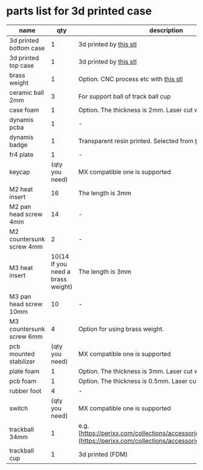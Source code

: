 # parts list for 3d printed case

|name|qty|description|
|---|---|---|
|3d printed bottom case|1|3d printed by [this stl](https://github.com/bbrfkr/dynamis-keyboard/blob/main/case/3dp/top-mount-case-bottom_case.stl)|
|3d printed top case|1|3d printed by [this stl](https://github.com/bbrfkr/dynamis-keyboard/blob/main/case/3dp/top-mount-case-top_case.stl)|
|brass weight|1|Option. CNC process etc with [this stl](https://github.com/bbrfkr/dynamis-keyboard/blob/main/case/3dp/top-mount-case-weight.stl)|
|ceramic ball 2mm|3|For support ball of track ball cup|
|case foam|1|Option. The thickness is 2mm. Laser cut with [this svg](https://github.com/bbrfkr/dynamis-keyboard/blob/main/case/3dp/case-foam.svg)|
|dynamis pcba|1|-|
|dynamis badge|1|Transparent resin printed. Selected from [this folder](https://github.com/bbrfkr/dynamis-keyboard/blob/main/case/3dp/badge)|
|fr4 plate|1|-|
|keycap|(qty you need)|MX compatible one is supported|
|M2 heat insert|16|The length is 3mm|
|M2 pan head screw 4mm|14|-|
|M2 countersunk screw 4mm|2|-|
|M3 heat insert|10(14 If you need a brass weight)|The length is 3mm|
|M3 pan head screw 10mm|10|-|
|M3 countersunk screw 6mm|4|Option for using brass weight.|
|pcb mounted stabilizer|(qty you need)|MX compatible one is supported|
|plate foam|1|Option. The thickness is 3mm. Laser cut with [this svg](https://github.com/bbrfkr/dynamis-keyboard/blob/main/case/3dp/plate-foam.svg)|
|pcb foam|1|Option. The thickness is 0.5mm. Laser cut with [this svg](https://github.com/bbrfkr/dynamis-keyboard/blob/main/case/3dp/pcb-foam.svg)|
|rubber foot|4|-|
|switch|(qty you need)|MX compatible one is supported|
|trackball 34mm|1|e.g. [https://perixx.com/collections/accessories/products/18047](https://perixx.com/collections/accessories/products/18047)|
|trackball cup|1|3d printed (FDM)|
